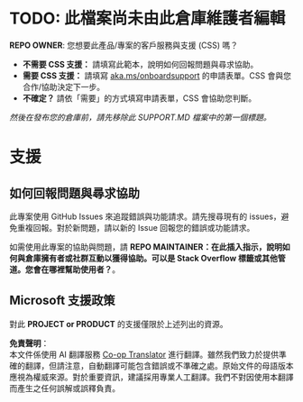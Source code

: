 <!--
CO_OP_TRANSLATOR_METADATA:
{
  "original_hash": "62fe65c1d8e3796c01aa1e3c89666cba",
  "translation_date": "2025-06-12T11:15:40+00:00",
  "source_file": "SUPPORT.md",
  "language_code": "tw"
}
-->
# TODO: 此檔案尚未由此倉庫維護者編輯

**REPO OWNER**: 您想要此產品/專案的客戶服務與支援 (CSS) 嗎？

- **不需要 CSS 支援：** 請填寫此範本，說明如何回報問題與尋求協助。
- **需要 CSS 支援：** 請填寫 [aka.ms/onboardsupport](https://aka.ms/onboardsupport) 的申請表單。CSS 會與您合作/協助決定下一步。
- **不確定？** 請依「需要」的方式填寫申請表單，CSS 會協助您判斷。

*然後在發布您的倉庫前，請先移除此 SUPPORT.MD 檔案中的第一個標題。*

# 支援

## 如何回報問題與尋求協助

此專案使用 GitHub Issues 來追蹤錯誤與功能請求。請先搜尋現有的 issues，避免重複回報。對於新問題，請以新的 Issue 回報您的錯誤或功能請求。

如需使用此專案的協助與問題，請 **REPO MAINTAINER：在此插入指示，說明如何與倉庫擁有者或社群互動以獲得協助。可以是 Stack Overflow 標籤或其他管道。您會在哪裡幫助使用者？**。

## Microsoft 支援政策

對此 **PROJECT or PRODUCT** 的支援僅限於上述列出的資源。

**免責聲明**：  
本文件係使用 AI 翻譯服務 [Co-op Translator](https://github.com/Azure/co-op-translator) 進行翻譯。雖然我們致力於提供準確的翻譯，但請注意，自動翻譯可能包含錯誤或不準確之處。原始文件的母語版本應視為權威來源。對於重要資訊，建議採用專業人工翻譯。我們不對因使用本翻譯而產生之任何誤解或誤釋負責。
